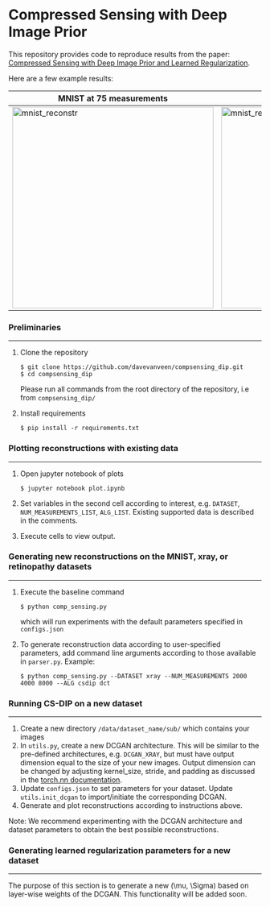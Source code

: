 # Compressed Sensing with Deep Image Prior

This repository provides code to reproduce results from the paper: [Compressed Sensing with Deep Image Prior and Learned Regularization](https://arxiv.org/pdf/1806.06438.pdf). 

Here are a few example results:

MNIST at 75 measurements                 | X-ray at 2000 measurements
-----------------------------------------|-----------------------------------------
<img src="https://github.com/davevanveen/compsensing_dip/blob/master/reconstructions/mnist/samp_recons_m75.png" alt="mnist_reconstr" width="400"> | <img src="https://github.com/davevanveen/compsensing_dip/blob/master/reconstructions/xray/samp_recons_x2000.png" alt="mnist_reconstr" width="400">
      

### Preliminaries
---

1. Clone the repository
    ```shell
    $ git clone https://github.com/davevanveen/compsensing_dip.git
    $ cd compsensing_dip
    ```
    Please run all commands from the root directory of the repository, i.e from ```compsensing_dip/```

2. Install requirements
    ```shell
    $ pip install -r requirements.txt
    ```


### Plotting reconstructions with existing data
---
1. Open jupyter notebook of plots
    ```shell
    $ jupyter notebook plot.ipynb
    ```	
2. Set variables in the second cell according to interest, e.g. ```DATASET```, ```NUM_MEASUREMENTS_LIST```, ```ALG_LIST```. Existing supported data is described in the comments.

3. Execute cells to view output.


### Generating new reconstructions on the MNIST, xray, or retinopathy datasets
---
1. Execute the baseline command
	```shell
	$ python comp_sensing.py
	```
	which will run experiments with the default parameters specified in ```configs.json```

2. To generate reconstruction data according to user-specified parameters, add command line arguments according to those available in ```parser.py```. Example:
	```shell
	$ python comp_sensing.py --DATASET xray --NUM_MEASUREMENTS 2000 4000 8000 --ALG csdip dct
	```

### Running CS-DIP on a new dataset
---
1. Create a new directory ```/data/dataset_name/sub/``` which contains your images
2. In ```utils.py```, create a new DCGAN architecture. This will be similar to the pre-defined architectures, e.g. ```DCGAN_XRAY```, but must have output dimension equal to the size of your new images. Output dimension can be changed by adjusting kernel_size, stride, and padding as discussed in the [torch.nn documentation](https://pytorch.org/docs/stable/nn.html#convtranspose2d). 
3. Update ```configs.json``` to set parameters for your dataset. Update ```utils.init_dcgan``` to import/initiate the corresponding DCGAN.
4. Generate and plot reconstructions according to instructions above.

Note: We recommend experimenting with the DCGAN architecture and dataset parameters to obtain the best possible reconstructions.


### Generating learned regularization parameters for a new dataset
---
The purpose of this section is to generate a new (\mu, \Sigma) based on layer-wise weights of the DCGAN. This functionality will be added soon.




